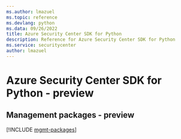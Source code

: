 ```yaml
---
ms.author: lmazuel
ms.topic: reference
ms.devlang: python
ms.data: 09/26/2022
title: Azure Security Center SDK for Python
description: Reference for Azure Security Center SDK for Python
ms.service: securitycenter
author: lmazuel
---
```

# Azure Security Center SDK for Python - preview

## Management packages - preview
[!INCLUDE [mgmt-packages](security-center-mgmt-index.md)]